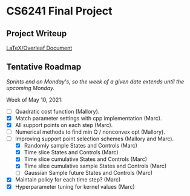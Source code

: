 # CS6241 Final Project

## Project Writeup
[LaTeX/Overleaf Document](https://www.overleaf.com/project/606cc61f5dd3032baaecb476)

## Tentative Roadmap
*Sprints end on Monday's, so the week of a given date extends until the upcoming Monday.*

Week of May 10, 2021:
- [ ] Quadratic cost function (Mallory).
- [x] Match parameter settings with cpp implementation (Marc).
- [x] All support points on each step (Marc).
- [ ] Numerical methods to find min Q / nonconvex opt (Mallory).
- [ ] Improving support point selection schemes (Mallory and Marc).
  - [x] Randomly sample States and Controls (Marc)
  - [x] Time slice States and Controls (Marc)
  - [x] Time slice cumulative States and Controls (Marc)
  - [x] Time slice cumulative sample States and Controls (Marc)
  - [ ] Gaussian Sample future States and Controls (Marc)
- [x] Maintain policy for each time step? (Marc)
- [x] Hyperparameter tuning for kernel values (Marc)

